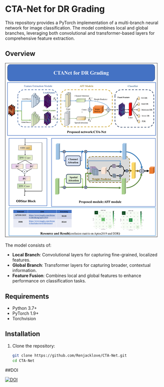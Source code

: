 # CTA-Net for DR Grading

This repository provides a PyTorch implementation of a multi-branch neural network for image classification. The model combines local and global branches, leveraging both convolutional and transformer-based layers for comprehensive feature extraction.

## Overview
![Model Architecture](PNG/model.png)

The model consists of:
- **Local Branch**: Convolutional layers for capturing fine-grained, localized features.
- **Global Branch**: Transformer layers for capturing broader, contextual information.
- **Feature Fusion**: Combines local and global features to enhance performance on classification tasks.

## Requirements

- Python 3.7+
- PyTorch 1.9+
- Torchvision

## Installation

1. Clone the repository:
   ```bash
   git clone https://github.com/Renjacklove/CTA-Net.git
   cd CTA-Net

##DOI

[![DOI](https://zenodo.org/badge/DOI/10.5281/zenodo.14046093.svg)](https://doi.org/10.5281/zenodo.14046093)
